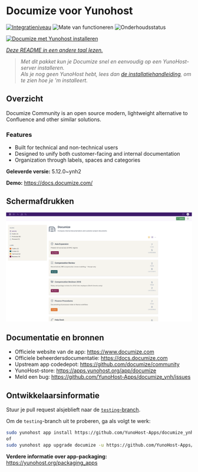 <!--
NB: Deze README is automatisch gegenereerd door <https://github.com/YunoHost/apps/tree/master/tools/readme_generator>
Hij mag NIET handmatig aangepast worden.
-->

# Documize voor Yunohost

[![Integratieniveau](https://dash.yunohost.org/integration/documize.svg)](https://ci-apps.yunohost.org/ci/apps/documize/) ![Mate van functioneren](https://ci-apps.yunohost.org/ci/badges/documize.status.svg) ![Onderhoudsstatus](https://ci-apps.yunohost.org/ci/badges/documize.maintain.svg)

[![Documize met Yunohost installeren](https://install-app.yunohost.org/install-with-yunohost.svg)](https://install-app.yunohost.org/?app=documize)

*[Deze README in een andere taal lezen.](./ALL_README.md)*

> *Met dit pakket kun je Documize snel en eenvoudig op een YunoHost-server installeren.*  
> *Als je nog geen YunoHost hebt, lees dan [de installatiehandleiding](https://yunohost.org/install), om te zien hoe je 'm installeert.*

## Overzicht

Documize Community is an open source modern, lightweight alternative to Confluence and other similar solutions.

### Features

- Built for technical and non-technical users
- Designed to unify both customer-facing and internal documentation
- Organization through labels, spaces and categories

**Geleverde versie:** 5.12.0~ynh2

**Demo:** <https://docs.documize.com/>

## Schermafdrukken

![Schermafdrukken van Documize](./doc/screenshots/screenshot.png)

## Documentatie en bronnen

- Officiele website van de app: <https://www.documize.com>
- Officiele beheerdersdocumentatie: <https://docs.documize.com>
- Upstream app codedepot: <https://github.com/documize/community>
- YunoHost-store: <https://apps.yunohost.org/app/documize>
- Meld een bug: <https://github.com/YunoHost-Apps/documize_ynh/issues>

## Ontwikkelaarsinformatie

Stuur je pull request alsjeblieft naar de [`testing`-branch](https://github.com/YunoHost-Apps/documize_ynh/tree/testing).

Om de `testing`-branch uit te proberen, ga als volgt te werk:

```bash
sudo yunohost app install https://github.com/YunoHost-Apps/documize_ynh/tree/testing --debug
of
sudo yunohost app upgrade documize -u https://github.com/YunoHost-Apps/documize_ynh/tree/testing --debug
```

**Verdere informatie over app-packaging:** <https://yunohost.org/packaging_apps>
